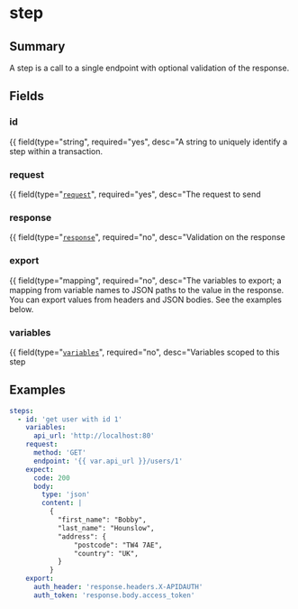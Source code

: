 # step

## Summary

A step is a call to a single endpoint with optional validation of the response.

## Fields

### id

{{ field\(type="string", required="yes", desc="A string to uniquely identify a step within a transaction.

### request

{{ field\(type="[`request`](https://github.com/getapid/apid-cli/tree/22534ec0dafbcd65c14c4b649fbab9b5f7ae7398/docs/request/README.md)", required="yes", desc="The request to send

### response

{{ field\(type="[`response`](https://github.com/getapid/apid-cli/tree/22534ec0dafbcd65c14c4b649fbab9b5f7ae7398/docs/response/README.md)", required="no", desc="Validation on the response

### export

{{ field\(type="mapping", required="no", desc="The variables to export; a mapping from variable names to JSON paths to the value in the response. You can export values from headers and JSON bodies. See the examples below.

### variables

{{ field\(type="[`variables`](https://github.com/getapid/apid-cli/tree/22534ec0dafbcd65c14c4b649fbab9b5f7ae7398/docs/variables/README.md)", required="no", desc="Variables scoped to this step

## Examples

```yaml
steps:
  - id: 'get user with id 1'
    variables:
      api_url: 'http://localhost:80'
    request:
      method: 'GET'
      endpoint: '{{ var.api_url }}/users/1'
    expect:
      code: 200
      body:
        type: 'json'
        content: |
          {
            "first_name": "Bobby",
            "last_name": "Hounslow",
            "address": {
                "postcode": "TW4 7AE",
                "country": "UK",
            }
          }
    export:
      auth_header: 'response.headers.X-APIDAUTH'
      auth_token: 'response.body.access_token'
```

